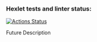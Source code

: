 ### Hexlet tests and linter status:
[![Actions Status](https://github.com/MuhutDil/python-project-52/actions/workflows/hexlet-check.yml/badge.svg)](https://github.com/MuhutDil/python-project-52/actions)

Future Description